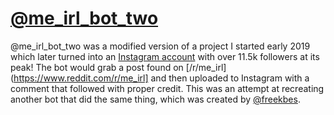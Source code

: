 # [@me_irl_bot_two](https://instagram.com/me_irl_bot_two)

@me_irl_bot_two was a modified version of a project I started early 2019 which later turned into an [Instagram account](https://instagram.com/me_irl_bot_two) with over 11.5k followers at its peak! The bot would grab a post found on [/r/me_irl](https://www.reddit.com/r/me_irl] and then uploaded to Instagram with a comment that followed with proper credit. This was an attempt at recreating another bot that did the same thing, which was created by [@freekbes](https://freekb.es/). 
